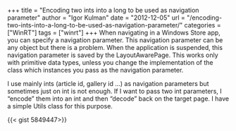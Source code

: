 +++
title = "Encoding two ints into a long to be used as navigation parameter"
author = "Igor Kulman"
date = "2012-12-05"
url = "/encoding-two-ints-into-a-long-to-be-used-as-navigation-parameter/"
categories = ["WinRT"]
tags = ["winrt"]
+++
When navigating in a Windows Store app, you can specify a navigation parameter. This navigation parameter can be any object but there is a problem. When the application is suspended, this navigation parameter is saved by the LayoutAwarePage. This works only with primitive data types, unless you change the implementation of the class which instances you pass as the navigation parameter.

I use mainly ints (article id, gallery id &#8230;) as navigation parameters but sometimes just on int is not enough. If I want to pass two int parameters, I &#8220;encode&#8221; them into an int and then &#8220;decode&#8221; back on the target page. I have a simple Utils class for this purpose.

<!--more-->

{{< gist 5849447>}}
